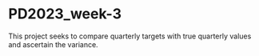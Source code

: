 # PD2023_week-3
This project seeks to compare quarterly targets with true quarterly values and ascertain the variance.
